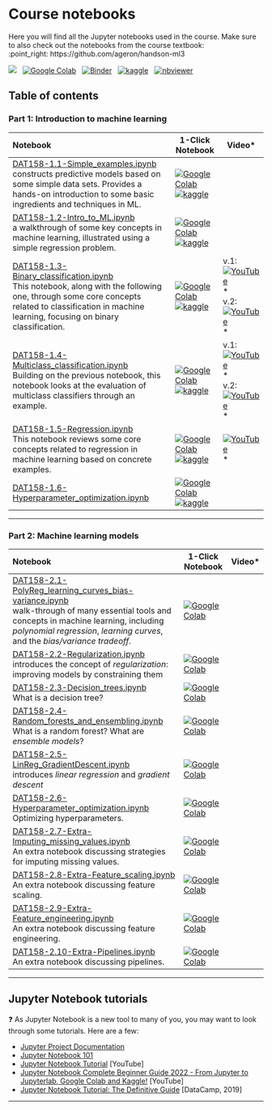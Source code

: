 
# Course notebooks

<p>
Here you will find all the Jupyter notebooks used in the course. Make sure to also check out the notebooks from the course textbook: <br>:point_right: https://github.com/ageron/handson-ml3 
</p>

<p>

[<img src="https://deepnote.com/buttons/launch-in-deepnote-small.svg">](https://deepnote.com/launch?url=https%3A%2F%2Fgithub.com%2FHVL-ML%2FDAT158) &nbsp;  [![Google Colab](https://colab.research.google.com/assets/colab-badge.svg)](https://colab.research.google.com/github/HVL-ML/DAT158/blob/main/) &nbsp; [![Binder](https://mybinder.org/badge_logo.svg)](https://mybinder.org/v2/gh/HVL-ML/DAT158/HEAD) &nbsp; [![kaggle](https://img.shields.io/badge/Kaggle-20BEFF?logo=kaggle&logoColor=fff)](https://www.kaggle.com/alexanderlundervold/code) &nbsp; [![nbviewer](https://raw.githubusercontent.com/jupyter/design/master/logos/Badges/nbviewer_badge.svg)](https://nbviewer.org/github/HVL-ML/DAT158/tree/main/notebooks)
</p>

## Table of contents 


### Part 1: Introduction to machine learning

| Notebook    |      1-Click Notebook      |    Video*   |
|:----------|------|-------|
| [DAT158-1.1-Simple_examples.ipynb](DAT158-1.1-Simple_examples.ipynb)<br>constructs predictive models based on some simple data sets. Provides a hands-on introduction to some basic ingredients and techniques in ML. |[![Google Colab](https://colab.research.google.com/assets/colab-badge.svg)](https://colab.research.google.com/github/HVL-ML/DAT158/blob/main/notebooks/DAT158-1.1-Simple_examples.ipynb)<br>[![kaggle](https://img.shields.io/badge/Kaggle-20BEFF?logo=kaggle&logoColor=fff)](https://www.kaggle.com/alexanderlundervold/2023-dat158-1-1-simple-examples-ipynb)  | 
| [DAT158-1.2-Intro_to_ML.ipynb](DAT158-1.2-Intro_to_ML.ipynb)<br>a walkthrough of some key concepts in machine learning, illustrated using a simple regression problem. |[![Google Colab](https://colab.research.google.com/assets/colab-badge.svg)](https://colab.research.google.com/github/HVL-ML/DAT158/blob/master/notebooks/DAT158-1.2-Intro_to_ML.ipynb) <br> [![kaggle](https://img.shields.io/badge/Kaggle-20BEFF?logo=kaggle&logoColor=fff)](https://www.kaggle.com/alexanderlundervold/2023-dat158-1-2-intro-to-ml-ipynb)  | 
| [DAT158-1.3-Binary_classification.ipynb](DAT158-1.3-Binary_classification.ipynb)<br>This notebook, along with the following one, through some core concepts related to classification in machine learning, focusing on binary classification. |[![Google Colab](https://colab.research.google.com/assets/colab-badge.svg)](https://colab.research.google.com/github/HVL-ML/DAT158/blob/main/notebooks/DAT158-1.3-Binary_classification.ipynb)<br>[![kaggle](https://img.shields.io/badge/Kaggle-20BEFF?logo=kaggle&logoColor=fff)](https://www.kaggle.com/alexanderlundervold/2023-dat158-1-3-binary-classification-ipynb)  |  v.1: &nbsp;[![YouTube](assets/youtube_button.png)](https://youtu.be/FawH8z9qMGw?si=JKUPyM9sHVhB2J9N&t=1124)\*<br> v.2: &nbsp;[![YouTube](assets/youtube_button.png)](https://www.youtube.com/watch?v=rgBShN-KXxo)\* 
| [DAT158-1.4-Multiclass_classification.ipynb](DAT158-1.4-Multiclass_classification.ipynb)<br>Building on the previous notebook, this notebook looks at the evaluation of multiclass classifiers through an example. |[![Google Colab](https://colab.research.google.com/assets/colab-badge.svg)](https://colab.research.google.com/github/HVL-ML/DAT158/blob/main/notebooks/DAT158-1.4-Multiclass_classification.ipynb)<br>[![kaggle](https://img.shields.io/badge/Kaggle-20BEFF?logo=kaggle&logoColor=fff)](https://www.kaggle.com/alexanderlundervold/2023-dat158-1-4-multiclass-classification-ipynb)  | v.1:&nbsp; [![YouTube](assets/youtube_button.png)](https://youtu.be/FawH8z9qMGw?si=TX4JebX6_RWkzdvX&t=3837)\* <br>v.2: &nbsp;[![YouTube](assets/youtube_button.png)](https://www.youtube.com/watch?v=4H4owf7WvQI)\*
|[DAT158-1.5-Regression.ipynb](DAT158-1.5-Regression.ipynb)<br>This notebook reviews some core concepts related to regression in machine learning based on concrete examples.|[![Google Colab](https://colab.research.google.com/assets/colab-badge.svg)](https://colab.research.google.com/github/HVL-ML/DAT158/blob/master/notebooks/DAT158-1.5-Regression.ipynb)<br>[![kaggle](https://img.shields.io/badge/Kaggle-20BEFF?logo=kaggle&logoColor=fff)](https://www.kaggle.com/alexanderlundervold/2023-dat158-1-5-regression-ipynb)| [![YouTube](assets/youtube_button.png)](https://youtu.be/FawH8z9qMGw?si=wr_JRoCeRdWVi1lT&t=4363)\*
|[DAT158-1.6-Hyperparameter_optimization.ipynb](DAT158-1.6-Hyperparameter_optimization.ipynb)|[![Google Colab](https://colab.research.google.com/assets/colab-badge.svg)](https://colab.research.google.com/github/HVL-ML/DAT158/blob/master/notebooks/DAT158-1.6-Hyperparameter_optimization.ipynb)<br>[![kaggle](https://img.shields.io/badge/Kaggle-20BEFF?logo=kaggle&logoColor=fff)](https://www.kaggle.com/alexanderlundervold/2023-dat158-1-5-hyperparameter_optimization-ipynb)|

---

### Part 2: Machine learning models

| Notebook    |      1-Click Notebook      |    Video*   |
|:----------|------|-------|
|[DAT158-2.1-PolyReg_learning_curves_bias-variance.ipynb](DAT158-2.1-PolyReg_learning_curves_bias-variance.ipynb)<br>walk-through of many essential tools and concepts in machine learning, including _polynomial regression_, _learning curves_, and the _bias/variance tradeoff_.|[![Google Colab](https://colab.research.google.com/assets/colab-badge.svg)](https://colab.research.google.com/github/HVL-ML/DAT158/blob/main/notebooks/DAT158-2.1-PolyReg_learning_curves_bias-variance.ipynb)|
|[DAT158-2.2-Regularization.ipynb](DAT158-2.2-Regularization.ipynb) <br>introduces the concept of _regularization_: improving models by constraining them|[![Google Colab](https://colab.research.google.com/assets/colab-badge.svg)](https://colab.research.google.com/github/HVL-ML/DAT158/blob/main/notebooks/DAT158-2.2-Regularization.ipynb)|
|[DAT158-2.3-Decision_trees.ipynb](DAT158-2.3-Decision_trees.ipynb)<br>What is a decision tree?|[![Google Colab](https://colab.research.google.com/assets/colab-badge.svg)](https://colab.research.google.com/github/HVL-ML/DAT158/blob/main/notebooks/DAT158-2.3-Decision_trees.ipynb)|
|[DAT158-2.4-Random_forests_and_ensembling.ipynb](DAT158-2.4-Random_forests_and_ensembling.ipynb)<br>What is a random forest? What are _ensemble models_?|[![Google Colab](https://colab.research.google.com/assets/colab-badge.svg)](https://colab.research.google.com/github/HVL-ML/DAT158/blob/main/notebooks/DAT158-2.4-Random_forests_and_ensembling.ipynb)|
|[DAT158-2.5-LinReg_GradientDescent.ipynb](DAT158-2.5-LinReg_GradientDescent.ipynb)<br>introduces _linear regression_ and _gradient descent_|[![Google Colab](https://colab.research.google.com/assets/colab-badge.svg)](https://colab.research.google.com/github/HVL-ML/blob/main/notebooks/DAT158-2.5-LinReg_GradientDescent.ipynb)|
|[DAT158-2.6-Hyperparameter_optimization.ipynb](DAT158-2.6-Hyperparameter_optimization.ipynb)<br>Optimizing hyperparameters.|[![Google Colab](https://colab.research.google.com/assets/colab-badge.svg)](https://colab.research.google.com/github/HVL-ML/blob/main/notebooksDAT158-2.6-Hyperparameter_optimization.ipynb)|
|[DAT158-2.7-Extra-Imputing_missing_values.ipynb](DAT158-2.7-Extra-Imputing_missing_values.ipynb)<br>An extra notebook discussing strategies for imputing missing values.|[![Google Colab](https://colab.research.google.com/assets/colab-badge.svg)](https://colab.research.google.com/github/HVL-ML/blob/main/notebooks/DAT158-2.7-Extra-Imputing_missing_values.ipynb)|
|[DAT158-2.8-Extra-Feature_scaling.ipynb](DAT158-2.8-Extra-Feature_scaling.ipynb)<br>An extra notebook discussing feature scaling.|[![Google Colab](https://colab.research.google.com/assets/colab-badge.svg)](https://colab.research.google.com/github/HVL-ML/blob/main/notebooks/DAT158-2.8-Extra-Feature_scaling.ipynb)|
|[DAT158-2.9-Extra-Feature_engineering.ipynb](DAT158-2.9-Extra-Feature_engineering.ipynb)<br>An extra notebook discussing feature engineering.|[![Google Colab](https://colab.research.google.com/assets/colab-badge.svg)](https://colab.research.google.com/github/HVL-ML/blob/main/notebooks/DAT158-2.9-Extra-Feature_engineering.ipynb)|
|[DAT158-2.10-Extra-Pipelines.ipynb](DAT158-2.10-Extra-Pipelines.ipynb)<br>An extra notebook discussing pipelines.|[![Google Colab](https://colab.research.google.com/assets/colab-badge.svg)](https://colab.research.google.com/github/HVL-ML/blob/main/notebooks/DAT158-2.10-Extra-Pipelines.ipynb)|

---

## Jupyter Notebook tutorials

:question: As Jupyter Notebook is a new tool to many of you, you may want to look through some tutorials. Here are a few: 
* [Jupyter Project Documentation](https://docs.jupyter.org/en/latest/)
* [Jupyter Notebook 101](https://www.kaggle.com/code/jhoward/jupyter-notebook-101)
* [Jupyter Notebook Tutorial](https://www.youtube.com/watch?v=DKiI6NfSIe8) [YouTube]
* [Jupyter Notebook Complete Beginner Guide 2022 - From Jupyter to Jupyterlab, Google Colab and Kaggle!](https://www.youtube.com/watch?v=5pf0_bpNbkw) [YouTube]
* [Jupyter Notebook Tutorial: The Definitive Guide](https://www.datacamp.com/community/tutorials/tutorial-jupyter-notebook) [DataCamp, 2019]

---
